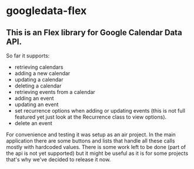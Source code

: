 googledata-flex
===============

## This is an Flex library for Google Calendar Data API.

So far it supports:

* retrieving calendars 
* adding a new calendar 
* updating a calendar
* deleting a calendar
* retrieving events from a calendar
* adding an event
* updating an event
* set recurrence options when adding or updating events (this is not full featured yet just look at the Recurrence class to view options).
* delete an event

For convenience and testing it was setup as an air project. In the main application there are some buttons and lists that handle all these calls mostly with hardcoded values.
There is some work left to be done (part of the api is not yet supported) but it might be useful as it is for some projects that's why we've decided to release it now.